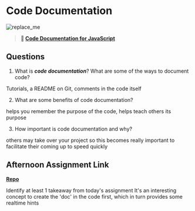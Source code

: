 # Code Documentation

![replace_me](https://codeworks.blob.core.windows.net/public/assets/img/illustrations/placeholder.svg)

> **📖 [Code Documentation for JavaScript](https://codeworksacademy.com/fs-student-guide/resources/wk7/02-JSDocs)**

## Questions

1. What is ***code documentation***? What are some of the ways to document code?

Tutorials, a README on Git, comments in the code itself

2. What are some benefits of code documentation?

helps you remember the purpose of the code, helps teach others its purpose

3. How important is code documentation and why?

others may take over your project so this becomes really important to facilitate their coming up to speed quickly

## Afternoon Assignment Link

**[Repo](https://github.com/LemonadeGT1/tower)**

Identify at least 1 takeaway from today's assignment
It's an interesting concept to create the 'doc' in the code first, which in turn provides some realtime hints